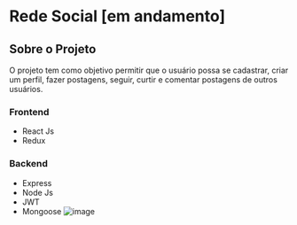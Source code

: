 # Rede Social [em andamento]

## Sobre o Projeto
O projeto tem como objetivo permitir que o usuário possa se cadastrar, criar um perfil, fazer postagens, seguir, curtir e comentar postagens de outros usuários.  


### Frontend
- React Js
- Redux

### Backend
- Express
- Node Js
- JWT
- Mongoose
![image](https://user-images.githubusercontent.com/121184472/230194283-8813fbb6-eb38-4c8f-b254-4098d6eaa302.png)


